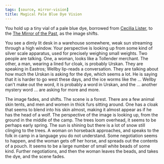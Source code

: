```yaml
---
tags: [source, mirror-vision]
title: Magical Pale Blue Dye Vision
---
```



You hold up a tiny vial of a pale blue dye, borrowed from [Cecilia Lister](<../../../people/tollenders/cecilia-lister.md>), to the [The Mirror of the Past](<../treasure/treasure-from-stormcaller-tower/the-mirror-of-the-past.md>), as the image shifts.

You see a dimly lit desk in a warehouse somewhere, weak sun streaming through a high window. Your perspective is looking up from some kind of silver scale apparatus, used for precisely weighing small weights. Two people are talking. One, a woman, looks like a Tollender merchant. The other, a man, wearing a lined fur cloak, is probably Urskan. They are speaking in Eastros; Wellby lip-reads a conversation. They are talking about how much the Urskan is asking for the dye, which seems a lot. He is saying that it is harder to go west these days, and the ice worms like the ... Wellby can't make out the word, it is probably a word in Urskan, and the ... another mystery word ... are asking for more and more. 

The image fades, and shifts. The scene is a forest. There are a few animal skin tents, and men and women in thick furs sitting around. One has a cloak that seems to blend into his skin almost, making it almost appear as if he has the head of a wolf. The perspective of the image is looking up, from the ground in the middle of the camp. The trees loom overhead, it seems to be perhaps early spring. The sun is shining but there is a lot of snow still clinging to the trees. A woman on horseback approaches, and speaks to the folk in camp in a language you do not understand. Some negotiation seems to happen, and the woman gets off her horse, and spreads out the contents of a pouch. It seems to be a large number of small white beads of some kind. Further negotiations, and then the woman leaves the beads, and takes the dye, and the scene fades.